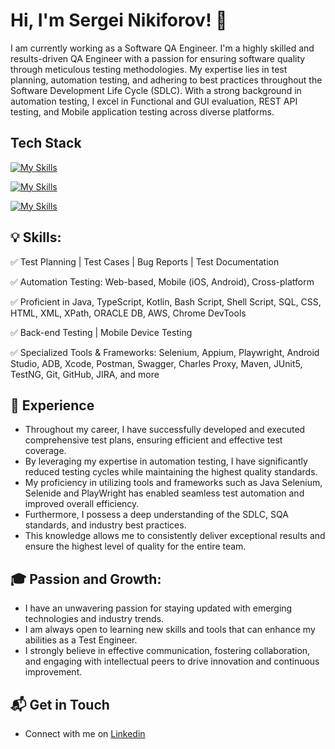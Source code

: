 # Hi, I'm Sergei Nikiforov! 👋

I am currently working as a Software QA Engineer.
I'm a highly skilled and results-driven QA Engineer with a passion for ensuring software quality through meticulous testing methodologies.
My expertise lies in test planning, automation testing, and adhering to best practices throughout the Software Development Life Cycle (SDLC).
With a strong background in automation testing, I excel in Functional and GUI evaluation, REST API testing, and Mobile application testing across diverse platforms.


## Tech Stack
[![My Skills](https://skillicons.dev/icons?i=java,typescript,js,py,bash,gherkin,html,css)](https://skillicons.dev)

[![My Skills](https://skillicons.dev/icons?i=selenium,docker,spring,postman,jenkins,androidstudio)](https://skillicons.dev)

[![My Skills](https://skillicons.dev/icons?i=mysql,postgres,apple,linux,windows,aws,azure)](https://skillicons.dev)

## 💡 Skills:

✅ Test Planning | Test Cases | Bug Reports | Test Documentation

✅ Automation Testing: Web-based, Mobile (iOS, Android), Cross-platform

✅ Proficient in Java, TypeScript, Kotlin, Bash Script, Shell Script, SQL, CSS, HTML, XML, XPath, ORACLE DB, AWS, Chrome DevTools

✅ Back-end Testing | Mobile Device Testing

✅ Specialized Tools & Frameworks: Selenium, Appium, Playwright, Android Studio, ADB, Xcode, Postman, Swagger, Charles Proxy, Maven, JUnit5, TestNG, Git, GitHub, JIRA, and more

## 🌱 Experience

- Throughout my career, I have successfully developed and executed comprehensive test plans, ensuring efficient and effective test coverage.
- By leveraging my expertise in automation testing, I have significantly reduced testing cycles while maintaining the highest quality standards.
- My proficiency in utilizing tools and frameworks such as Java Selenium, Selenide and PlayWright has enabled seamless test automation and improved overall efficiency. 
- Furthermore, I possess a deep understanding of the SDLC, SQA standards, and industry best practices.
- This knowledge allows me to consistently deliver exceptional results and ensure the highest level of quality for the entire team.


## 🎓 Passion and Growth:

-   I have an unwavering passion for staying updated with emerging technologies and industry trends.
-  I am always open to learning new skills and tools that can enhance my abilities as a Test Engineer.
-  I strongly believe in effective communication, fostering collaboration, and engaging with intellectual peers to drive innovation and continuous improvement.
    
## 📬 Get in Touch

- Connect with me on [Linkedin](www.linkedin.com/in/snqa)